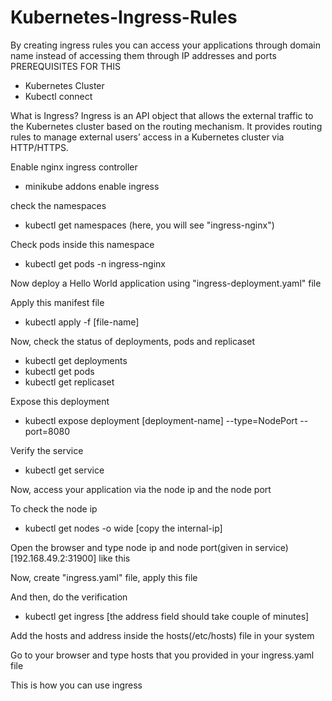 # Kubernetes-Ingress-Rules
 By creating ingress rules you can access your applications through domain name instead of accessing them through IP addresses and ports
PREREQUISITES FOR THIS
- Kubernetes Cluster
- Kubectl connect

What is Ingress?
Ingress is an API object that allows the external traffic to the Kubernetes cluster based on the routing mechanism. It provides routing rules to manage external users’ access in a Kubernetes cluster via HTTP/HTTPS.

Enable nginx ingress controller
- minikube addons enable ingress

check the namespaces
- kubectl get namespaces (here, you will see "ingress-nginx")

Check pods inside this namespace
- kubectl get pods -n ingress-nginx

Now deploy a Hello World application using "ingress-deployment.yaml" file

Apply this manifest file
- kubectl apply -f [file-name]

Now, check the status of deployments, pods and replicaset
- kubectl get deployments
- kubectl get pods
- kubectl get replicaset

Expose this deployment
- kubectl expose deployment [deployment-name] --type=NodePort --port=8080

Verify the service
- kubectl get service

Now, access your application via the node ip and the node port

To check the node ip
- kubectl get nodes -o wide [copy the internal-ip]

Open the browser and type node ip and node port(given in service)
[192.168.49.2:31900] like this

Now, create "ingress.yaml" file, apply this file

And then, do the verification
- kubectl get ingress [the address field should take couple of minutes]

Add the hosts and address inside the hosts(/etc/hosts) file in your system

Go to your browser and type hosts that you provided in your ingress.yaml file

This is how you can use ingress

